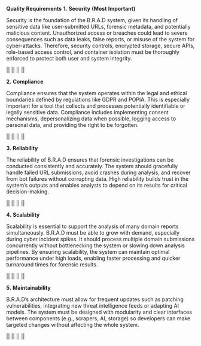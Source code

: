 **Quality** **Requirements** **1.** **Security** **(Most**
**Important)**

Security is the foundation of the B.R.A.D system, given its handling of
sensitive data like user-submitted URLs, forensic metadata, and
potentially malicious content. Unauthorized access or breaches could
lead to severe consequences such as data leaks, false reports, or misuse
of the system for cyber-attacks. Therefore, security controls, encrypted
storage, secure APIs, role-based access control, and container isolation
must be thoroughly enforced to protect both user and system integrity.

||
||
||
||

**2.** **Compliance**

Compliance ensures that the system operates within the legal and ethical
boundaries defined by regulations like GDPR and POPIA. This is
especially important for a tool that collects and processes potentially
identifiable or legally sensitive data. Compliance includes implementing
consent mechanisms, depersonalizing data when possible, logging access
to personal data, and providing the right to be forgotten.

||
||
||
||

**3.** **Reliability**

The reliability of B.R.A.D ensures that forensic investigations can be
conducted consistently and accurately. The system should gracefully
handle failed URL submissions, avoid crashes during analysis, and
recover from bot failures without corrupting data. High reliability
builds trust in the system’s outputs and enables analysts to depend on
its results for critical decision-making.

||
||
||
||

**4.** **Scalability**

Scalability is essential to support the analysis of many domain reports
simultaneously. B.R.A.D must be able to grow with demand, especially
during cyber incident spikes. It should process multiple domain
submissions concurrently without bottlenecking the system or slowing
down analysis pipelines. By ensuring scalability, the system can
maintain optimal performance under high loads, enabling faster
processing and quicker turnaround times for forensic results.

||
||
||
||

**5.** **Maintainability**

B.R.A.D’s architecture must allow for frequent updates such as patching
vulnerabilities, integrating new threat intelligence feeds or adapting
AI models. The system must be designed with modularity and clear
interfaces between components (e.g., scrapers, AI, storage) so
developers can make targeted changes without affecting the whole system.

||
||
||
||
